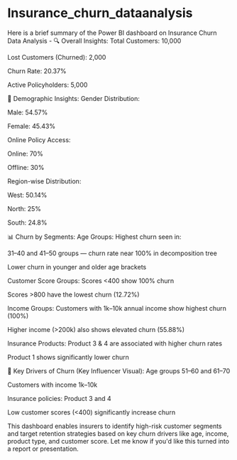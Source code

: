 # Insurance_churn_dataanalysis
Here is a brief summary of the Power BI dashboard on Insurance Churn Data Analysis -
🔍 Overall Insights:
Total Customers: 10,000

Lost Customers (Churned): 2,000

Churn Rate: 20.37%

Active Policyholders: 5,000

👤 Demographic Insights:
Gender Distribution:

Male: 54.57%

Female: 45.43%

Online Policy Access:

Online: 70%

Offline: 30%

Region-wise Distribution:

West: 50.14%

North: 25%

South: 24.8%

📊 Churn by Segments:
Age Groups:
Highest churn seen in:

31–40 and 41–50 groups — churn rate near 100% in decomposition tree

Lower churn in younger and older age brackets

Customer Score Groups:
Scores <400 show 100% churn

Scores >800 have the lowest churn (12.72%)

Income Groups:
Customers with 1k–10k annual income show highest churn (100%)

Higher income (>200k) also shows elevated churn (55.88%)

Insurance Products:
Product 3 & 4 are associated with higher churn rates

Product 1 shows significantly lower churn

🧠 Key Drivers of Churn (Key Influencer Visual):
Age groups 51–60 and 61–70

Customers with income 1k–10k

Insurance policies: Product 3 and 4

Low customer scores (<400) significantly increase churn

This dashboard enables insurers to identify high-risk customer segments and target retention strategies based on key churn drivers like age, income, product type, and customer score. Let me know if you'd like this turned into a report or presentation.
